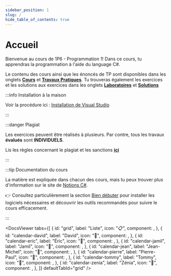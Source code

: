 ```yaml
---
sidebar_position: 1
slug: /
hide_table_of_contents: true
---
```


# Accueil

<Row>

<Column>

Bienvenue au cours de 1P6 - Programmation 1! Dans ce cours, tu apprendras la programmation à l'aide du language C#.

Le contenu des cours ainsi que les énoncés de TP sont disponibles dans les onglets **[Cours](cours/introduction)** et **[Travaux Pratiques](tp/tp1)**. Tu trouveras également les exercices et les solutions aux exercices dans les onglets **[Laboratoires](laboratoire/laboratoire1.1)** et **[Solutions](solution/Laboratoire-Solution1.1)**

:::info Installation à la maison

Voir la procédure ici : [Installation de Visual Studio](https://info.cegepmontpetit.ca/notions-csharp/bien-debuter/installation-des-logiciels/visual-studio)

:::

</Column>

<Column>

:::danger Plagiat

Les exercices peuvent être réalisés à plusieurs. Par contre, tous les travaux **évalués** sont **INDIVIDUELS**.

Lis les règles concernant le plagiat et les sanctions **[ici](https://info.cegepmontpetit.ca/plagiat)**

:::

:::tip Documentation du cours

La matière est expliquée dans chacun des cours, mais tu peux trouver plus d'information sur le site de <a href="https://info.cegepmontpetit.ca/notions-csharp/" target="_blank" rel="noopener noreferrer">Notions C#</a>.


👉 Consultez particulièrement la section [Bien débuter](https://info.cegepmontpetit.ca/notions-csharp/bien-debuter/) pour installer les logiciels nécessaires et découvrir les outils recommandés pour suivre le cours efficacement.

:::

</Column>

</Row>

<DocsViewer
    tabs={[
        {
            id: "grid",
            label: "Liste",
            icon: "📋",
            component: <MainDocsGrid />,
        },
        {
            id: "calendar-david",
            label: "David",
            icon: "📅",
            component: <MainDocsCalendar professorName="David" />,
        },
        {
            id: "calendar-eric",
            label: "Éric",
            icon: "📅",
            component: <MainDocsCalendar professorName="Éric" />,
        },
        {
            id: "calendar-jamil",
            label: "Jamil",
            icon: "📅",
            component: <MainDocsCalendar professorName="Jamil" />,
        },
        {
            id: "calendar-jean",
            label: "Jean-Michel",
            icon: "📅",
            component: <MainDocsCalendar professorName="Jean-Michel" />,
        },
        {
            id: "calendar-pierre",
            label: "Pierre-Paul",
            icon: "📅",
            component: <MainDocsCalendar professorName="Pierre-Paul" />,
        },
        {
            id: "calendar-tommy",
            label: "Tommy",
            icon: "📅",
            component: <MainDocsCalendar professorName="Tommy" />,
        },
        {
            id: "calendar-zenia",
            label: "Zénia",
            icon: "📅",
            component: <MainDocsCalendar professorName="Zénia" />,
        },
    ]}
    defaultTabId="grid"
/>
